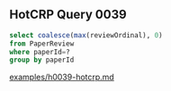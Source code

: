 
## HotCRP Query 0039
```sql
select coalesce(max(reviewOrdinal), 0)
from PaperReview
where paperId=?
group by paperId
```
[examples/h0039-hotcrp.md](/examples/h0039-hotcrp.md)